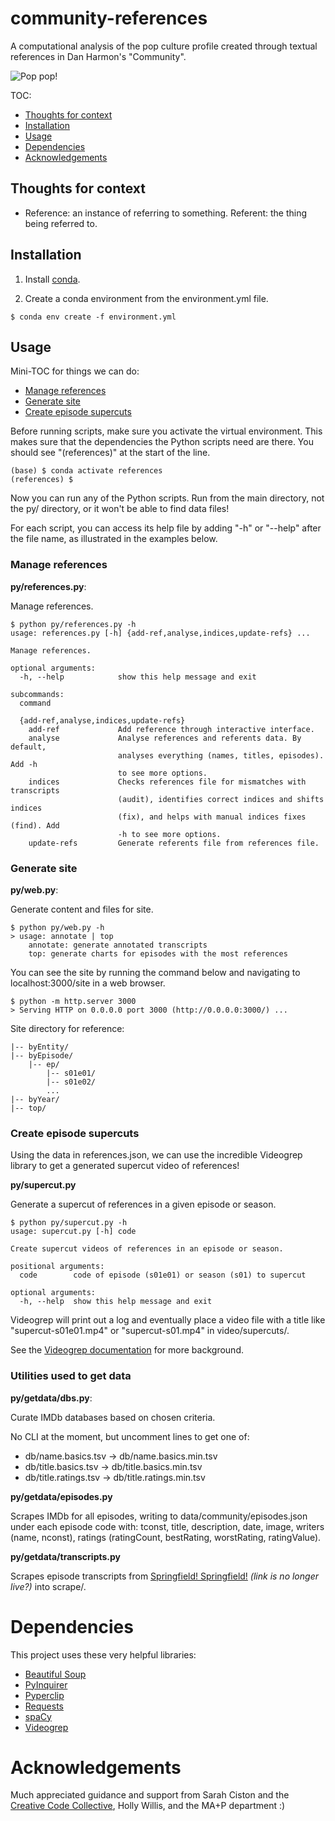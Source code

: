 # community-references

A computational analysis of the pop culture profile created through textual references in Dan Harmon's "Community".

![Pop pop!](https://media.giphy.com/media/xtIYfyKf16xJm/giphy.gif)

TOC:
- [Thoughts for context](#thoughts-for-context)
- [Installation](#installation)
- [Usage](#usage)
- [Dependencies](#dependencies)
- [Acknowledgements](#acknowledgements)

## Thoughts for context

- Reference: an instance of referring to something. Referent: the thing being referred to.

## Installation

1. Install [conda](https://docs.conda.io/projects/conda/en/latest/user-guide/install/).

2. Create a conda environment from the environment.yml file.

```
$ conda env create -f environment.yml
```

## Usage

Mini-TOC for things we can do:

- [Manage references](#manage-references)
- [Generate site](#generate-site)
- [Create episode supercuts](#create-episode-supercuts)

Before running scripts, make sure you activate the virtual environment. This makes sure that the dependencies the Python scripts need are there. You should see "(references)" at the start of the line.

```
(base) $ conda activate references
(references) $
```

Now you can run any of the Python scripts. Run from the main directory, not the py/ directory, or it won't be able to find data files!

For each script, you can access its help file by adding "-h" or "--help" after the file name, as illustrated in the examples below.

### Manage references

**py/references.py**:

Manage references.

```
$ python py/references.py -h
usage: references.py [-h] {add-ref,analyse,indices,update-refs} ...

Manage references.

optional arguments:
  -h, --help            show this help message and exit

subcommands:
  command

  {add-ref,analyse,indices,update-refs}
    add-ref             Add reference through interactive interface.
    analyse             Analyse references and referents data. By default,
                        analyses everything (names, titles, episodes). Add -h
                        to see more options.
    indices             Checks references file for mismatches with transcripts
                        (audit), identifies correct indices and shifts indices
                        (fix), and helps with manual indices fixes (find). Add
                        -h to see more options.
    update-refs         Generate referents file from references file.
```

### Generate site

**py/web.py**:

Generate content and files for site.

```
$ python py/web.py -h
> usage: annotate | top
    annotate: generate annotated transcripts
    top: generate charts for episodes with the most references
```

You can see the site by running the command below and navigating to localhost:3000/site in a web browser.

```
$ python -m http.server 3000
> Serving HTTP on 0.0.0.0 port 3000 (http://0.0.0.0:3000/) ...
```

Site directory for reference:

```
|-- byEntity/
|-- byEpisode/
    |-- ep/
        |-- s01e01/
        |-- s01e02/
        ...
|-- byYear/
|-- top/
```

### Create episode supercuts

Using the data in references.json, we can use the incredible Videogrep library to get a generated supercut video of references!

**py/supercut.py**

Generate a supercut of references in a given episode or season.

```
$ python py/supercut.py -h
usage: supercut.py [-h] code

Create supercut videos of references in an episode or season.

positional arguments:
  code        code of episode (s01e01) or season (s01) to supercut

optional arguments:
  -h, --help  show this help message and exit
```

Videogrep will print out a log and eventually place a video file with a title like "supercut-s01e01.mp4" or "supercut-s01.mp4" in video/supercuts/.

See the [Videogrep documentation](https://antiboredom.github.io/videogrep/) for more background.

### Utilities used to get data

**py/getdata/dbs.py**: 

Curate IMDb databases based on chosen criteria.

No CLI at the moment, but uncomment lines to get one of:
- db/name.basics.tsv → db/name.basics.min.tsv
- db/title.basics.tsv → db/title.basics.min.tsv
- db/title.ratings.tsv → db/title.ratings.min.tsv

**py/getdata/episodes.py**

Scrapes IMDb for all episodes, writing to data/community/episodes.json under each episode code with: tconst, title, description, date, image, writers (name, nconst), ratings (ratingCount, bestRating, worstRating, ratingValue).

**py/getdata/transcripts.py**

Scrapes episode transcripts from [Springfield! Springfield!](https://www.springfieldspringfield.co.uk/episode_scripts.php?tv-show=community) *(link is no longer live?)* into scrape/.

# Dependencies

This project uses these very helpful libraries:

- [Beautiful Soup](https://www.crummy.com/software/BeautifulSoup/)
- [PyInquirer](https://github.com/CITGuru/PyInquirer/)
- [Pyperclip](https://github.com/asweigart/pyperclip)
- [Requests](https://2.python-requests.org/en/master/)
- [spaCy](https://spacy.io/)
- [Videogrep](https://antiboredom.github.io/videogrep/)

# Acknowledgements

Much appreciated guidance and support from Sarah Ciston and the [Creative Code Collective](https://www.instagram.com/creativecodecollective/), Holly Willis, and the MA+P department :)